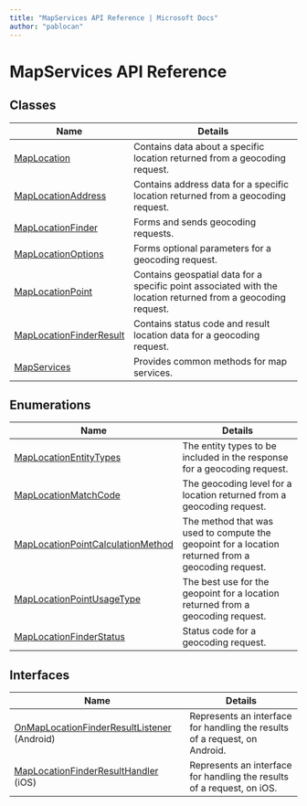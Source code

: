 ```yaml
---
title: "MapServices API Reference | Microsoft Docs"
author: "pablocan"
---
```


# MapServices API Reference

## Classes 

Name                                                        | Details
----------------------------------------------------------- | ------------------------------------------------------
[MapLocation](MapLocation-class.md)                         | Contains data about a specific location returned from a geocoding request.
[MapLocationAddress](MapLocationAddress-class.md)           | Contains address data for a specific location returned from a geocoding request.
[MapLocationFinder](MapLocationFinder-class.md)             | Forms and sends geocoding requests.
[MapLocationOptions](MapLocationOptions-class.md)           | Forms optional parameters for a geocoding request.
[MapLocationPoint](MapLocationPoint-class.md)               | Contains geospatial data for a specific point associated with the location returned from a geocoding request.
[MapLocationFinderResult](MapLocationFinderResult-class.md) | Contains status code and result location data for a geocoding request.
[MapServices](MapServices-class.md)                         | Provides common methods for map services.

## Enumerations

Name                                                                                  | Details
------------------------------------------------------------------------------------- | ------------------------------------------------------
[MapLocationEntityTypes](MapLocationEntityTypes-enumeration.md)                       | The entity types to be included in the response for a geocoding request.
[MapLocationMatchCode](MapLocationMatchCode-enumeration.md)                           | The geocoding level for a location returned from a geocoding request.
[MapLocationPointCalculationMethod](MapLocationPointCalculationMethod-enumeration.md) | The method that was used to compute the geopoint for a location returned from a geocoding request.
[MapLocationPointUsageType](MapLocationPointUsageType-enumeration.md)                 | The best use for the geopoint for a location returned from a geocoding request.
[MapLocationFinderStatus](MapLocationFinderStatus-enumeration.md)                     | Status code for a geocoding request.

## Interfaces

Name                                                                                                  | Details
----------------------------------------------------------------------------------------------------- | ------------------------------------------------------
[OnMapLocationFinderResultListener](Android/OnMapLocationFinderResultListener-interface.md) (Android) | Represents an interface for handling the results of a request, on Android.
[MapLocationFinderResultHandler](iOS/MapLocationFinderResultHandler-interface.md) (iOS)               | Represents an interface for handling the results of a request, on iOS.
